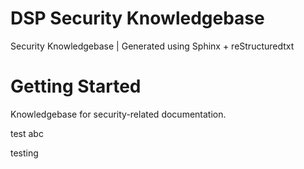 # DSP Security Knowledgebase 

Security Knowledgebase | Generated using Sphinx + reStructuredtxt

# Getting Started 

Knowledgebase for security-related documentation.

test abc

testing 

